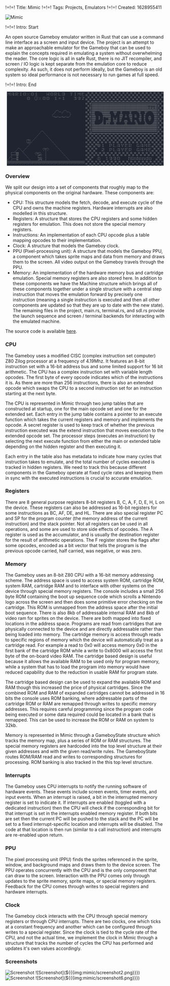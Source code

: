 !=!=! Title: Mimic
!=!=! Tags: Projects, Emulators
!=!=! Created: 1628955411

![Mimic](${{{img:mimic.png}}})

!=!=! Intro: Start

An open source Gameboy emulator written in Rust that can use a command line interface as a screen and input device. The project is an attempt to make an approachable emulator for the Gameboy that can be used to explain the concepts required in emulating a system without overwhelming the reader. The core logic is all in safe Rust, there is no JIT recompiler, and screen / IO logic is kept separate from the emulation core to reduce complexity. As such, it does not perform ideally, but the Gameboy is an old system so ideal performance is not necessary to run games at full speed.

!=!=! Intro: End

<p style="display: flex; justify-content: center;">
  <img src="/images/mimic/screenshot4.png" width="49%" />
  <img src="/images/mimic/screenshot5.png" width="49%" />
</p>

### Overview

We split our design into a set of components that roughly map to the physical components on the original hardware. These components are:
- CPU: This structure models the fetch, decode, and execute cycle of the CPU and owns the machine registers. Hardware interrupts are also modelled in this structure.
- Registers: A structure that stores the CPU registers and some hidden registers for emulation. This does not store the special memory registers.
- Instructions: An implementation of each CPU opcode plus a table mapping opcodes to their implementation.
- Clock: A structure that models the Gameboy clock.
- PPU (Pixel-processing unit): A structure that models the Gameboy PPU, a component which takes sprite maps and data from memory and draws them to the screen. All video output on the Gameboy travels through the PPU.
- Memory: An implementation of the hardware memory bus and cartridge emulation. Special memory registers are also stored here.
In addition to these components we have the Machine structure which brings all of these components together under a single structure with a central step instruction that moves the emulation forward by precisely one instruction (meaning a single instruction is executed and then all other components are updated so that they are up to date with the new state). The remaining files in the project, main.rs, terminal.rs, and sdl.rs provide the launch sequence and screen / terminal backends for interacting with the emulated machine.

The source code is available [here](https://github.com/jawline/Mimic).

### CPU

The Gameboy uses a modified CISC (complex instruction set computer) Z80 Zilog processor at a frequency of 4.19Mhz. It features an 8-bit instruction set with a 16-bit address bus and some limited support for 16 bit arithmetic. The CPU has a complex instruction set with variable length opcodes. The first byte of every opcode indicates which of the instructions it is. As there are more than 256 instructions, there is also an extended opcode which swaps the CPU to a second instruction set for an instruction starting at the next byte.

The CPU is represented in Mimic through two jump tables that are constructed at startup, one for the main opcode set and one for the extended set. Each entry in the jump table contains a pointer to an execute function which takes the current registers and memory and implements the opcode. A secret register is used to keep track of whether the previous instruction executed was the extend instruction that moves execution to the extended opcode set. The processor steps (executes an instruction) by selecting the next execute function from either the main or extended table depending on the hidden register and then executing it.

Each entry in the table also has metadata to indicate how many cycles that instruction takes to emulate, and the total number of cycles executed is tracked in hidden registers. We need to track this because different components in the Gameboy operate at fixed cycle rates and keeping them in sync with the executed instructions is crucial to accurate emulation.

### Registers

There are 8 general purpose registers 8-bit registers B, C, A, F, D, E, H, L on the device. These registers can also be addressed as 16-bit registers for some instructions as BC, AF, DE, and HL. There are also special register PC and SP for the program counter (the memory address of the current instruction) and the stack pointer. Not all registers can be used in all operations, and some are used to store side effects of opcodes. The A register is used as the accumulator, and is usually the destination register for the result of arithmetic operations. The F register stores the flags after some opcodes, encoded as a bit vector that tells the program is the previous opcode carried, half carried, was negative, or was zero.

### Memory

The Gameboy uses an 8-bit Z80 CPU with a 16-bit memory addressing scheme. The address space is used to access system ROM, cartridge ROM, system RAM, cartridge RAM and to interface with other systems on the device through special memory registers. The console includes a small 256 byte ROM containing the boot up sequence code which scrolls a Nintendo logo across the screen and then does some primitive error checking on the cartridge. This ROM is unmapped from the address space after the initial boot sequence. There is also 8kb of addressable internal RAM and 8kb of video ram for sprites on the device. There are both mapped into fixed locations in the address space.
Programs are read from cartridges that are physically connected to the device and are directly addressable rather than being loaded into memory. The cartridge memory is access through reads to specific regions of memory which the device will automatically treat as a cartridge read. For example a read to 0x0 will access memory 0x0 in the first bank of the cartridge ROM while a write to 0x8000 will access the first byte of the on-board video RAM. The cartridge based design is useful because it allows the available RAM to be used only for program memory, while a system that has to load the program into memory would have reduced capability due to the reduction in usable RAM for program state.

The cartridge based design can be used to expand the available ROM and RAM though this increased the price of physical cartridges. Since the combined ROM and RAM of expanded cartridges cannot be addressed in 16 bits the console uses ROM banking, where addressable parts of the cartridge ROM or RAM are remapped through writes to specific memory addresses. This requires careful programming since the program code being executed or some data required could be located in a bank that is remapped. This can be used to increase the ROM or RAM on system to 32kb.

Memory is represented in Mimic through a GameboyState structure which tracks the memory map, plus a series of ROM or RAM structures. The special memory registers are hardcoded into the top level structure at their given addresses and with the given read/write rules. The GameboyState routes ROM/RAM read and writes to corresponding structures for processing. ROM banking is also tracked in the this top level structure.

### Interrupts

The Gameboy uses CPU interrupts to notify the running software of hardware events. These events include screen events, timer events, and input events. When an interrupt is raised, a bit in the interrupted memory register is set to indicate it. If interrupts are enabled (toggled with a dedicated instruction) then the CPU will check if the corresponding bit for that interrupt is set in the interrupts enabled memory register. If both bits are set then the current PC will be pushed to the stack and the PC will be set to a fixed interrupt-specific location and interrupts will be disabled. The code at that location is then run (similar to a call instruction) and interrupts are re-enabled upon return.

### PPU

The pixel processing unit (PPU) finds the sprites referenced in the sprite, window, and background maps and draws them to the device screen. The PPU operates concurrently with the CPU and is the only component that can draw to the screen. Interaction with the PPU comes only through updates to the sprite memory, sprite maps, or special memory registers. Feedback for the CPU comes through writes to special registers and hardware interrupts.

### Clock

The Gameboy clock interacts with the CPU through special memory registers or through CPU interrupts. There are two clocks, one which ticks at a constant frequency and another which can be configured through writes to a special register. Since the clock is tied to the cycle rate of the CPU, and not the actual time, we implement the clock in Mimic through a structure that tracks the number of cycles the CPU has performed and updates it's own values accordingly.

### Screenshots

![Screenshot](${{{img:mimic/screenshot1.png}}})
![Screenshot](${{{img:mimic/screenshot2.png}}})
![Screenshot](${{{img:mimic/screenshot3.png}}})
![Screenshot](${{{img:mimic/screenshot6.png}}})

